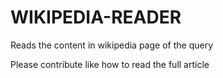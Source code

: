 # WIKIPEDIA-READER
Reads the content in wikipedia page of the query

Please contribute like how to read the full article
